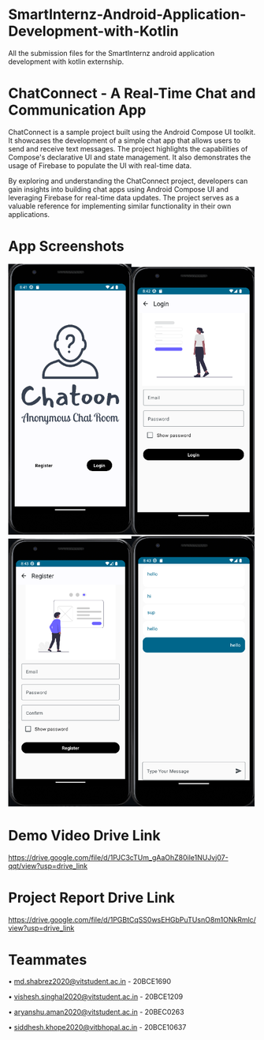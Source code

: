 # SmartInternz-Android-Application-Development-with-Kotlin
All the submission files for the SmartInternz android application development with kotlin externship.

# ChatConnect - A Real-Time Chat and Communication App
ChatConnect is a sample project built using the Android Compose UI toolkit. It showcases the development of a simple chat app that allows users to send and receive text messages. The project highlights the capabilities of Compose's declarative UI and state management. It also demonstrates the usage of Firebase to populate the UI with real-time data.

By exploring and understanding the ChatConnect project, developers can gain insights into building chat apps using Android Compose UI and leveraging Firebase for real-time data updates. The project serves as a valuable reference for implementing similar functionality in their own applications.

# App Screenshots
<img width="250" alt="1" src="https://github.com/MD-Shabrez/SmartInternz-Android-Application-Development-with-Kotlin/blob/main/Screenshots/1.png"><img width="250" alt="2" src="https://github.com/MD-Shabrez/SmartInternz-Android-Application-Development-with-Kotlin/blob/main/Screenshots/2.png"><img width="250" alt="3" src="https://github.com/MD-Shabrez/SmartInternz-Android-Application-Development-with-Kotlin/blob/main/Screenshots/3.png"><img width="250" alt="4" src="https://github.com/MD-Shabrez/SmartInternz-Android-Application-Development-with-Kotlin/blob/main/Screenshots/4.png">

# Demo Video Drive Link
https://drive.google.com/file/d/1PJC3cTUm_gAaOhZ80ile1NUJvj07-qqt/view?usp=drive_link

# Project Report Drive Link
https://drive.google.com/file/d/1PGBtCqSS0wsEHGbPuTUsnO8m1ONkRmlc/view?usp=drive_link

# Teammates
•	md.shabrez2020@vitstudent.ac.in - 20BCE1690 

•	vishesh.singhal2020@vitstudent.ac.in - 20BCE1209 

•	aryanshu.aman2020@vitstudent.ac.in - 20BEC0263 

•	siddhesh.khope2020@vitbhopal.ac.in - 20BCE10637
